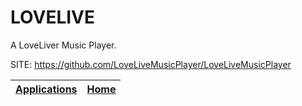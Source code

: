 # LOVELIVE

 A LoveLiver Music Player.

 SITE: https://github.com/LoveLiveMusicPlayer/LoveLiveMusicPlayer

 | [Applications](https://portable-linux-apps.github.io/apps.html) | [Home](https://portable-linux-apps.github.io)
 | --- | --- |
